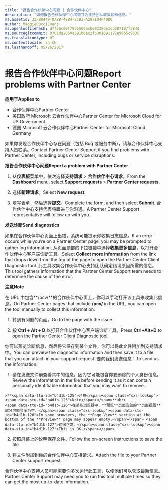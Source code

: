 ```yaml
---
title: "报告合作伙伴中心问题 | 合作伙伴中心"
description: "如何报告合作伙伴中心问题并为支持团队收集诊断信息。"
ms.assetid: 33FB8449-0A8B-48B4-8CB3-A297104F40B0
author: MaggiePucciEvans
ms.openlocfilehash: d7f6bc00f7936560acbe92386e1cb587107f584d
ms.sourcegitcommit: 9701da2050a391b6ac2f6301691127e9665c9635
ms.translationtype: HT
ms.contentlocale: zh-CN
ms.lasthandoff: 05/26/2017
---
```

# <a name="report-problems-with-partner-center"></a><span data-ttu-id="b4d1b-103">报告合作伙伴中心问题</span><span class="sxs-lookup"><span data-stu-id="b4d1b-103">Report problems with Partner Center</span></span>

**<span data-ttu-id="b4d1b-104">适用于</span><span class="sxs-lookup"><span data-stu-id="b4d1b-104">Applies to</span></span>**

-  <span data-ttu-id="b4d1b-105">合作伙伴中心</span><span class="sxs-lookup"><span data-stu-id="b4d1b-105">Partner Center</span></span>
-  <span data-ttu-id="b4d1b-106">美国政府 Microsoft 云合作伙伴中心</span><span class="sxs-lookup"><span data-stu-id="b4d1b-106">Partner Center for Microsoft Cloud for US Government</span></span>
-  <span data-ttu-id="b4d1b-107">德国 Microsoft 云合作伙伴中心</span><span class="sxs-lookup"><span data-stu-id="b4d1b-107">Partner Center for Microsoft Cloud Germany</span></span>

<span data-ttu-id="b4d1b-108">如果你发现合作伙伴中心存在问题（包括 Bug 或服务中断），请与合作伙伴中心支持人员联系。</span><span class="sxs-lookup"><span data-stu-id="b4d1b-108">Contact Partner Center Support if you find problems with Partner Center, including bugs or service disruptions.</span></span>

**<span data-ttu-id="b4d1b-109">报告合作伙伴中心问题</span><span class="sxs-lookup"><span data-stu-id="b4d1b-109">Report a problem with Partner Center</span></span>**

1.  <span data-ttu-id="b4d1b-110">从**仪表板**菜单中，依次选择**支持请求** &gt; **合作伙伴中心请求**。</span><span class="sxs-lookup"><span data-stu-id="b4d1b-110">From the **Dashboard** menu, select **Support requests** &gt; **Partner Center requests**.</span></span>

2.  <span data-ttu-id="b4d1b-111">选择**新建请求**。</span><span class="sxs-lookup"><span data-stu-id="b4d1b-111">Select **New request**.</span></span>

3.  <span data-ttu-id="b4d1b-112">填写表单，然后选择**提交**。</span><span class="sxs-lookup"><span data-stu-id="b4d1b-112">Complete the form, and then select **Submit**.</span></span> <span data-ttu-id="b4d1b-113">合作伙伴中心支持代表将跟进与你沟通。</span><span class="sxs-lookup"><span data-stu-id="b4d1b-113">A Partner Center Support representative will follow up with you.</span></span>

**<span data-ttu-id="b4d1b-114">发送诊断</span><span class="sxs-lookup"><span data-stu-id="b4d1b-114">Send diagnostics</span></span>**

<span data-ttu-id="b4d1b-115">如果在合作伙伴中心页面上出错，系统可能提示你收集日志信息。</span><span class="sxs-lookup"><span data-stu-id="b4d1b-115">If an error occurs while you’re on a Partner Center page, you may be prompted to gather log information.</span></span> <span data-ttu-id="b4d1b-116">从页面顶部的下拉链接中选择**收集更多信息**，以打开合作伙伴中心客户端诊断工具。</span><span class="sxs-lookup"><span data-stu-id="b4d1b-116">Select **Collect more information** from the link that drops down from the top of the page to open the Partner Center Client Diagnostic tool.</span></span> <span data-ttu-id="b4d1b-117">此工具收集合作伙伴中心支持团队确定错误原因所需的信息。</span><span class="sxs-lookup"><span data-stu-id="b4d1b-117">This tool gathers information that the Partner Center Support team needs to determine the cause of the error.</span></span> 

**<span data-ttu-id="b4d1b-118">注意</span><span class="sxs-lookup"><span data-stu-id="b4d1b-118">Note</span></span>**

<span data-ttu-id="b4d1b-119">在 URL 中包含**/pcv/**的合作伙伴中心页上，你可以手动打开该工具来收集此信息。</span><span class="sxs-lookup"><span data-stu-id="b4d1b-119">On Partner Center pages that include **/pcv/** in the URL, you can open the tool manually to collect this information.</span></span>

1.    <span data-ttu-id="b4d1b-120">转到有问题的页面。</span><span class="sxs-lookup"><span data-stu-id="b4d1b-120">Go to the page with the issue.</span></span>

2.    <span data-ttu-id="b4d1b-121">按 **Ctrl + Alt + D** 以打开合作伙伴中心客户端诊断工具。</span><span class="sxs-lookup"><span data-stu-id="b4d1b-121">Press **Ctrl+Alt+D** to open the Partner Center Client Diagnostic tool.</span></span>

<span data-ttu-id="b4d1b-122">你可以预览诊断信息，然后将它保存到某个文件，你可以将此文件附加到支持请求中。</span><span class="sxs-lookup"><span data-stu-id="b4d1b-122">You can preview the diagnostic information and then save it to a file that you can attach in your support request.</span></span> <span data-ttu-id="b4d1b-123">要向我们发送信息：</span><span class="sxs-lookup"><span data-stu-id="b4d1b-123">To send us the information:</span></span>

1.    <span data-ttu-id="b4d1b-124">请在发送文件前查看其中的信息，因为它可能包含你要删除的个人身份信息。</span><span class="sxs-lookup"><span data-stu-id="b4d1b-124">Review the information in the file before sending it as it can contain personally identifiable information that you may want to remove.</span></span> 

    >**<span data-ttu-id="b4d1b-125">注意</span><span class="sxs-lookup"><span data-stu-id="b4d1b-125">Note</span></span>**<br>
    <span data-ttu-id="b4d1b-126">在某些浏览器中，**预览**页面底部的**页面视图**部分可能显示为空。</span><span class="sxs-lookup"><span data-stu-id="b4d1b-126">In some browsers, the **Page View** section at the bottom of the **Preview** page may appear empty.</span></span> <span data-ttu-id="b4d1b-127">这很正常。</span><span class="sxs-lookup"><span data-stu-id="b4d1b-127">This is OK.</span></span>

2.    <span data-ttu-id="b4d1b-128">按照屏幕上的说明保存文件。</span><span class="sxs-lookup"><span data-stu-id="b4d1b-128">Follow the on-screen instructions to save the file.</span></span>

3.    <span data-ttu-id="b4d1b-129">将文件附加到你的合作伙伴中心支持请求。</span><span class="sxs-lookup"><span data-stu-id="b4d1b-129">Attach the file to your Partner Center support request.</span></span>

<span data-ttu-id="b4d1b-130">合作伙伴中心支持人员可能需要你多次运行此工具，以便他们可以获取最新信息。</span><span class="sxs-lookup"><span data-stu-id="b4d1b-130">Partner Center Support may need you to run this tool multiple times so they can get the most up-to-date information.</span></span>


